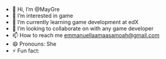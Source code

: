 - 👋 Hi, I’m @MayGre
- 👀 I’m interested in game 
- 🌱 I’m currently learning game development at edX
- 💞️ I’m looking to collaborate on with any game developer 
- 📫 How to reach me emmanuellaamaasamoah@gmail.com
- 😄 Pronouns: She
- ⚡ Fun fact: 

<!---
MayGre/MayGre is a ✨ special ✨ repository because its `README.md` (this file) appears on your GitHub profile.
You can click the Preview link to take a look at your changes.
--->
